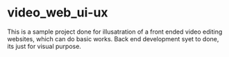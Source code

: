 # video_web_ui-ux
This is a sample project done for illusatration of a front ended video editing websites, which can do basic works. Back end development syet to done, its just for visual purpose.
